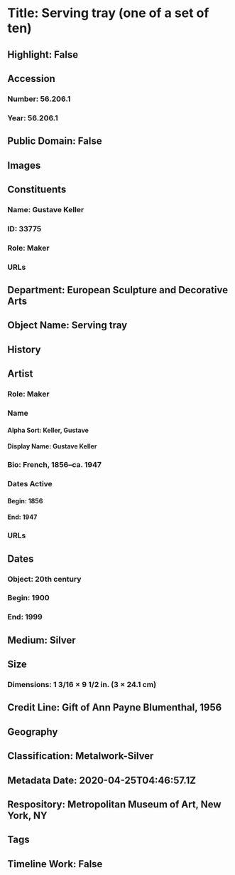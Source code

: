 # Title: Serving tray (one of a set of ten)
## Highlight: False
## Accession
### Number: 56.206.1
### Year: 56.206.1
## Public Domain: False
## Images
## Constituents
### Name: Gustave Keller
### ID: 33775
### Role: Maker
### URLs
## Department: European Sculpture and Decorative Arts
## Object Name: Serving tray
## History
## Artist
### Role: Maker
### Name
#### Alpha Sort: Keller, Gustave
#### Display Name: Gustave Keller
### Bio: French, 1856–ca. 1947
### Dates Active
#### Begin: 1856
#### End: 1947
### URLs
## Dates
### Object: 20th century
### Begin: 1900
### End: 1999
## Medium: Silver
## Size
### Dimensions: 1 3/16 × 9 1/2 in. (3 × 24.1 cm)
## Credit Line: Gift of Ann Payne Blumenthal, 1956
## Geography
## Classification: Metalwork-Silver
## Metadata Date: 2020-04-25T04:46:57.1Z
## Respository: Metropolitan Museum of Art, New York, NY
## Tags
## Timeline Work: False